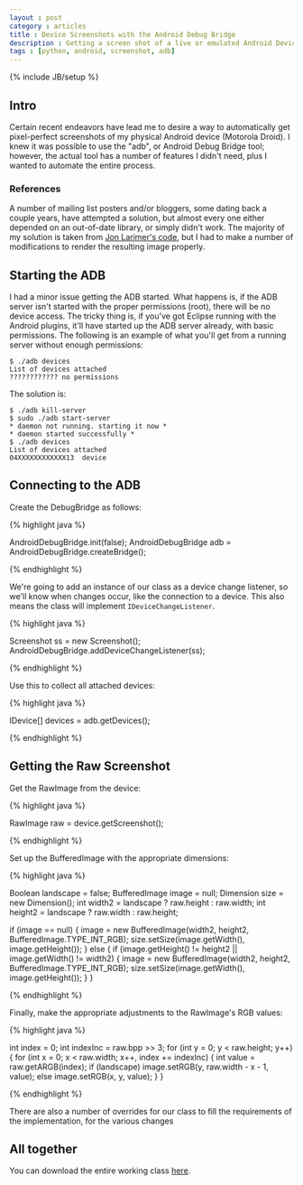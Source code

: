 ```yaml
---
layout : post
category : articles
title : Device Screenshots with the Android Debug Bridge
description : Getting a screen shot of a live or emulated Android Device automatically using the Android Debug Bridge.
tags : [python, android, screenshot, adb]
---
```

{% include JB/setup %}

## Intro
Certain recent endeavors have lead me to desire a way to automatically get
pixel-perfect screenshots of my physical Android device (Motorola Droid). I
knew it was possible to use the "adb", or Android Debug Bridge
tool; however, the actual tool has a number of features I didn't need, plus I
wanted to automate the entire process.

### References
A number of mailing list posters and/or bloggers, some dating back a couple
years, have attempted a solution, but almost every one either depended on an
out-of-date library, or simply didn't work. The majority of my solution is
taken from [Jon Larimer's
code](http://blog.codetastrophe.com/2008/12/using-androiddebugbridge-api-to-get.html),
but I had to make a number of modifications to render the resulting image
properly.

## Starting the ADB
I had a minor issue getting the ADB started. What happens is, if the ADB server
isn't started with the proper permissions (root), there will be no device
access. The tricky thing is, if you've got Eclipse running with the Android
plugins, it'll have started up the ADB server already, with basic permissions.
The following is an example of what you'll get from a running server without
enough permissions:

    $ ./adb devices
    List of devices attached
    ???????????? no permissions

The solution is:

    $ ./adb kill-server
    $ sudo ./adb start-server
    * daemon not running. starting it now *
    * daemon started successfully *
    $ ./adb devices
    List of devices attached
    04XXXXXXXXXXXX13  device

## Connecting to the ADB
Create the DebugBridge as follows:

{% highlight java %}

AndroidDebugBridge.init(false);
AndroidDebugBridge adb = AndroidDebugBridge.createBridge();

{% endhighlight %}

We're going to add an instance of our class as a device change listener, so
we'll know when changes occur, like the connection to a device. This also means
the class will implement `IDeviceChangeListener`.

{% highlight java %}

Screenshot ss = new Screenshot();
AndroidDebugBridge.addDeviceChangeListener(ss);

{% endhighlight %}

Use this to collect all attached devices:

{% highlight java %}

IDevice[] devices = adb.getDevices();

{% endhighlight %}

## Getting the Raw Screenshot
Get the RawImage from the device:

{% highlight java %}

RawImage raw = device.getScreenshot();

{% endhighlight %}

Set up the BufferedImage with the appropriate dimensions:

{% highlight java %}

Boolean landscape = false;
BufferedImage image = null;
Dimension size = new Dimension();
int width2 = landscape ? raw.height : raw.width;
int height2 = landscape ? raw.width : raw.height;

if (image == null) {
    image = new BufferedImage(width2, height2, BufferedImage.TYPE_INT_RGB);
        size.setSize(image.getWidth(), image.getHeight());
} else {
    if (image.getHeight() != height2 || image.getWidth() != width2) {
        image = new BufferedImage(width2, height2, BufferedImage.TYPE_INT_RGB);
        size.setSize(image.getWidth(), image.getHeight());
    }
}

{% endhighlight %}

Finally, make the appropriate adjustments to the RawImage's RGB values:

{% highlight java %}

int index = 0;
int indexInc = raw.bpp >> 3;
for (int y = 0; y < raw.height; y++) {
    for (int x = 0; x < raw.width; x++, index += indexInc) {
        int value = raw.getARGB(index);
        if (landscape)
            image.setRGB(y, raw.width - x - 1, value);
        else
            image.setRGB(x, y, value);
    }
}

{% endhighlight %}

There are also a number of overrides for our class to fill the requirements of
the implementation, for the various changes

## All together
You can download the entire working class [here](https://gist.github.com/1854611).

